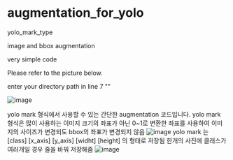 # augmentation_for_yolo
yolo_mark_type

image and bbox augmentation

very simple code

Please refer to the picture below.

enter your directory path in line 7 ""

![image](https://user-images.githubusercontent.com/85820789/122518239-ea7b3600-d04b-11eb-81fd-5d39a8ebb42d.png)

yolo mark 형식에서 사용할 수 있는 간단한 augmentation 코드입니다.
yolo mark 형식은 많이 사용하는 이미지 크기의 좌표가 아닌 0~1로 변환한 좌표를 사용하여 이미지의 사이즈가 변경되도 bbox의 좌표가 변경되지 않음
![image](https://user-images.githubusercontent.com/85820789/122520845-1a780880-d04f-11eb-9b5f-143bc47ebb43.png)
yolo mark 는 [class] [x_axis] [y_axis] [widht] [height] 의 형태로 저장됨
한개의 사진에 클래스가 여러개일 경우 줄을 바꿔 저장해줌
![image](https://user-images.githubusercontent.com/85820789/122521077-5dd27700-d04f-11eb-8445-40ad172a4dee.png)

